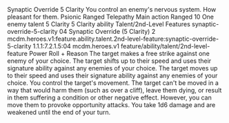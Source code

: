 <ability>
  <name>Synaptic Override</name>
  <cost>5 Clarity</cost>
  <flavor>You control an enemy&apos;s nervous system. How pleasant for them.</flavor>
  <keywords>
    <keyword>Psionic</keyword>
    <keyword>Ranged</keyword>
    <keyword>Telepathy</keyword>
  </keywords>
  <type>Main action</type>
  <distance>Ranged 10</distance>
  <target>One enemy</target>
  <metadata>
    <class>talent</class>
    <cost>5 Clarity</cost>
    <cost_amount>5</cost_amount>
    <cost_resource>Clarity</cost_resource>
    <feature_type>ability</feature_type>
    <file_dpath>Talent/2nd-Level Features</file_dpath>
    <item_id>synaptic-override-5-clarity</item_id>
    <item_index>04</item_index>
    <item_name>Synaptic Override (5 Clarity)</item_name>
    <level>2</level>
    <scc>mcdm.heroes.v1:feature.ability.talent.2nd-level-feature:synaptic-override-5-clarity</scc>
    <scdc>1.1.1:7.2.1.5:04</scdc>
    <source>mcdm.heroes.v1</source>
    <type>feature/ability/talent/2nd-level-feature</type>
  </metadata>
  <effects>
    <effect type="roll">
      <roll>Power Roll + Reason</roll>
      <t1>The target makes a free strike against one enemy of your choice.</t1>
      <t2>The target shifts up to their speed and uses their signature ability against any enemies of your choice.</t2>
      <t3>The target moves up to their speed and uses their signature ability against any enemies of your choice.</t3>
    </effect>
    <effect type="mundane">You control the target&apos;s movement. The target can&apos;t be moved in a way that would harm them (such as over a cliff), leave them dying, or result in them suffering a condition or other negative effect. However, you can move them to provoke opportunity attacks.</effect>
    <effect type="mundane" name="Strained">You take 1d6 damage and are weakened until the end of your turn.</effect>
  </effects>
</ability>

